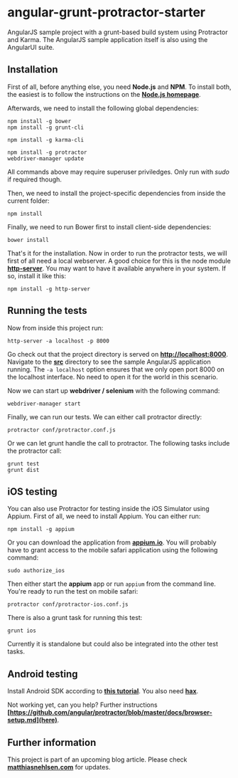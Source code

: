 angular-grunt-protractor-starter
================================

AngularJS sample project with a grunt-based build system using Protractor and Karma. The AngularJS sample application itself is also using the AngularUI suite.

## Installation
First of all, before anything else, you need **Node.js** and **NPM**. To install both, the easiest is to follow the instructions on the **[Node.js homepage](http://nodejs.org)**.

Afterwards, we need to install the following global dependencies:

    npm install -g bower
    npm install -g grunt-cli
    
    npm install -g karma-cli
    
    npm install -g protractor
    webdriver-manager update

All commands above may require superuser priviledges. Only run with *sudo* if required though. 

Then, we need to install the project-specific dependencies from inside the current folder:

    npm install

Finally, we need to run Bower first to install client-side dependencies:

    bower install

That's it for the installation. Now in order to run the protractor tests, we will first of all need a local webserver. A good choice for this is the node module **[http-server](https://www.npmjs.org/package/http-server)**. You may want to have it available anywhere in your system. If so, install it like this:

    npm install -g http-server

## Running the tests

Now from inside this project run:

    http-server -a localhost -p 8000

Go check out that the project directory is served on **[http://localhost:8000](http://localhost:8000)**. Navigate to the **[src](http://localhost:8000/src)** directory to see the sample AngularJS application running. The ```-a localhost``` option ensures that we only open port 8000 on the localhost interface. No need to open it for the world in this scenario.

Now we can start up **webdriver / selenium** with the following command:

    webdriver-manager start

Finally, we can run our tests. We can either call protractor directly:

    protractor conf/protractor.conf.js 

Or we can let grunt handle the call to protractor. The following tasks include the protractor call:

    grunt test
    grunt dist

## iOS testing

You can also use Protractor for testing inside the iOS Simulator using Appium. First of all, we need to install Appium. You can either run:

    npm install -g appium

Or you can download the application from **[appium.io](http://appium.io)**. You will probably have to grant access to the mobile safari application using the following command:

    sudo authorize_ios

Then either start the **appium** app or run ```appium``` from the command line. You're ready to run the test on mobile safari:

    protractor conf/protractor-ios.conf.js 

There is also a grunt task for running this test:

    grunt ios

Currently it is standalone but could also be integrated into the other test tasks.

## Android testing
Install Android SDK according to **[this tutorial](http://appium.io/slate/en/tutorial/android.html?ruby#bash-profile13)**. You also need **[hax](https://software.intel.com/en-us/android/articles/intel-hardware-accelerated-execution-manager)**.

Not working yet, can you help? Further instructions **[https://github.com/angular/protractor/blob/master/docs/browser-setup.md](here)**.

## Further information
This project is part of an upcoming blog article. Please check **[matthiasnehlsen.com](http://matthiasnehlsen.com)** for updates.
